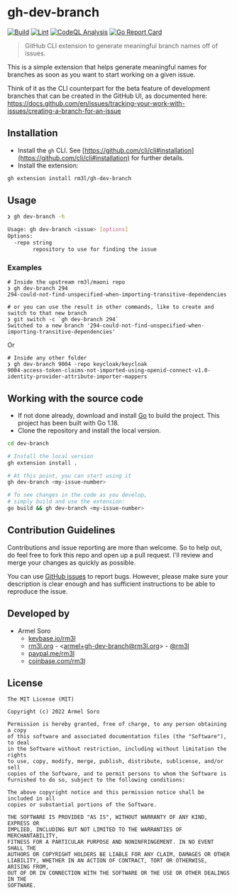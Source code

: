 # gh-dev-branch

[![Build](https://github.com/rm3l/gh-dev-branch/actions/workflows/build.yml/badge.svg)](https://github.com/rm3l/gh-dev-branch/actions/workflows/build.yml)
[![Lint](https://github.com/rm3l/gh-dev-branch/actions/workflows/lint.yml/badge.svg)](https://github.com/rm3l/gh-dev-branch/actions/workflows/lint.yml)
[![CodeQL Analysis](https://github.com/rm3l/gh-dev-branch/actions/workflows/codeql-analysis.yml/badge.svg)](https://github.com/rm3l/gh-dev-branch/actions/workflows/codeql-analysis.yml)
[![Go Report Card](https://goreportcard.com/badge/github.com/rm3l/gh-dev-branch)](https://goreportcard.com/report/github.com/rm3l/gh-dev-branch)

> GitHub CLI extension to generate meaningful branch names off of issues.

This is a simple extension that helps generate meaningful names for branches as soon as you want to start working on a given issue.

Think of it as the CLI counterpart for the beta feature of development branches that can be created in the GitHub UI,
as documented here: https://docs.github.com/en/issues/tracking-your-work-with-issues/creating-a-branch-for-an-issue 

## Installation

- Install the `gh` CLI. See [https://github.com/cli/cli#installation](https://github.com/cli/cli#installation) for further details.
- Install the extension:

```bash
gh extension install rm3l/gh-dev-branch
```

## Usage

```bash
❯ gh dev-branch -h

Usage: gh dev-branch <issue> [options]
Options: 
  -repo string
        repository to use for finding the issue
```

### Examples

```shell
# Inside the upstream rm3l/maoni repo
❯ gh dev-branch 294
294-could-not-find-unspecified-when-importing-transitive-dependencies

# or you can use the result in other commands, like to create and switch to that new branch
❯ git switch -c `gh dev-branch 294`     
Switched to a new branch '294-could-not-find-unspecified-when-importing-transitive-dependencies'
```

Or

```shell
# Inside any other folder
❯ gh dev-branch 9004 -repo keycloak/keycloak
9004-access-token-claims-not-imported-using-openid-connect-v1.0-identity-provider-attribute-importer-mappers
```

## Working with the source code

- If not done already, download and install [Go](https://go.dev/doc/install) to build the project. This project has been built with Go 1.18.
- Clone the repository and install the local version.

```bash
cd dev-branch

# Install the local version
gh extension install .

# At this point, you can start using it
gh dev-branch <my-issue-number>

# To see changes in the code as you develop,
# simply build and use the extension:
go build && gh dev-branch <my-issue-number>
```

## Contribution Guidelines

Contributions and issue reporting are more than welcome. So to help out, do feel free to fork this repo and open up a pull request.
I'll review and merge your changes as quickly as possible.

You can use [GitHub issues](https://github.com/rm3l/gh-dev-branch/issues) to report bugs.
However, please make sure your description is clear enough and has sufficient instructions to be able to reproduce the issue.

## Developed by

* Armel Soro
    * [keybase.io/rm3l](https://keybase.io/rm3l)
    * [rm3l.org](https://rm3l.org) - &lt;armel+gh-dev-branch@rm3l.org&gt; - [@rm3l](https://twitter.com/rm3l)
    * [paypal.me/rm3l](https://paypal.me/rm3l)
    * [coinbase.com/rm3l](https://www.coinbase.com/rm3l)

## License

    The MIT License (MIT)

    Copyright (c) 2022 Armel Soro

    Permission is hereby granted, free of charge, to any person obtaining a copy
    of this software and associated documentation files (the "Software"), to deal
    in the Software without restriction, including without limitation the rights
    to use, copy, modify, merge, publish, distribute, sublicense, and/or sell
    copies of the Software, and to permit persons to whom the Software is
    furnished to do so, subject to the following conditions:

    The above copyright notice and this permission notice shall be included in all
    copies or substantial portions of the Software.

    THE SOFTWARE IS PROVIDED "AS IS", WITHOUT WARRANTY OF ANY KIND, EXPRESS OR
    IMPLIED, INCLUDING BUT NOT LIMITED TO THE WARRANTIES OF MERCHANTABILITY,
    FITNESS FOR A PARTICULAR PURPOSE AND NONINFRINGEMENT. IN NO EVENT SHALL THE
    AUTHORS OR COPYRIGHT HOLDERS BE LIABLE FOR ANY CLAIM, DAMAGES OR OTHER
    LIABILITY, WHETHER IN AN ACTION OF CONTRACT, TORT OR OTHERWISE, ARISING FROM,
    OUT OF OR IN CONNECTION WITH THE SOFTWARE OR THE USE OR OTHER DEALINGS IN THE
    SOFTWARE.
